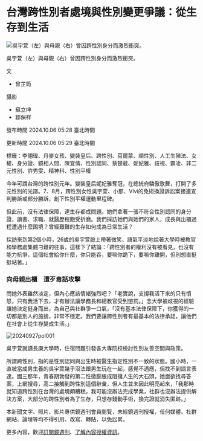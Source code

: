 # 台灣跨性別者處境與性別變更爭議：從生存到生活

![吳宇萱（左）與母親（右）曾因跨性別身分而激烈衝突。](https://v3-statics.mirrormedia.mg/images/8a1ffe7a-daa2-4fb5-999a-4f40551d9829-w2400.webP)

吳宇萱（左）與母親（右）曾因跨性別身分而激烈衝突。

文

-   曾芷筠

攝影

-   蘇立坤
-   鄒保祥

發布時間 2024.10.06 05:28 臺北時間

更新時間 2024.10.06 05:29 臺北時間

標籤：李翎瑋、丹麥女孩、變裝皇后、跨性別、荷爾蒙、順性別、人工生殖法、女權、身分證、鏡相人間、陳宜倩、性別認同、蔡楚葳、妮妃雅、歧視、霸凌、非二元性別、許秀雯、精神科、性別平權

今年可謂台灣的跨性別元年。變裝皇后妮妃雅奪冠，在總統府驕傲歌舞，打開了多元性別的光譜。7、8月，跨性別女性吳宇萱、小那、Vivi的免術換證訴訟案接連宣判勝訴或部分勝訴，創下性別平權運動里程碑。

但此前，沒有法律保障，連生存都成問題。她們拿著一張不符合性別認同的身分證，讀書、求職、就醫歷程飽受折磨。我們採訪她們與她們的家人，成長與出櫃過程遭遇什麼困境？曾經艱難的生存如何成為日常生活？

採訪來到第2個小時，26歲的吳宇萱臉上帶著微笑、語氣平淡地說著大學時被教官和學務處集體刁難的往事，這樣下了結論：「跨性別者的權利沒有被看見，也沒有能力抗爭，這個社會給你什麼，你只能吞，要嘛你跪下，要嘛你離開，但別想直挺挺站著。」

### 向母親出櫃　遭歹毒話攻擊

問她外表雖然淡定，但內心應該情緒強烈吧？「老實說，支撐我活下來的只有憤怒，只有我活下去，才有辦法讓學務長和總教官受到懲罰。」念大學被歧視的經驗讓她決定挺身而出，為自己與社群爭一口氣，「沒有基本法律保障下，你獲得的一切都是別人的施捨，非常不穩定。我們要讓跨性別者有最基本的法律承認，讓他們在社會上從生存變成生活。」

![20240927pol001](https://unpkg.com/@mirrormedia/lilith-draft-renderer@1.3.4-beta.3/lib/public/845924188760371aa28efbb3dea99d01.gif)

吳宇萱就讀長庚大學時，住宿問題引發各大專院校檢討性別友善空間與政策。

所謂跨性別，指的是性別認同與出生時被醫生指定性別不一致的狀態。國小時，一直被當成男生養的吳宇萱幾乎沒法跟男生玩在一起，感覺不適應，但找不到語言表達。國三那年，青春期勃發的第二性徵膨脹成阻擋人生的大石頭，她亟欲找尋答案，上網搜尋，高二接觸到跨性別這個辭彙，但人生並未因此明亮起來，「我那時就知道跨性別在台灣的處境頗糟糕，我可能沒辦法完成學業，社群也沒辦法提供解決方案，大部分的跨性別者為了生存，只想存錢動手術，換完證就消失匿跡。」

本新聞文字、照片、影片專供鏡週刊會員閱覽，未經鏡週刊授權，任何媒體、社群網站、論壇等均不得引用、改寫、轉貼，以免訟累。

更多內容，歡迎[訂閱鏡週刊](/papermag)、[了解內容授權資訊](/story/webauthorize)。
